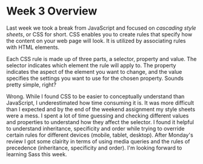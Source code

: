 # Week 3 Overview

Last week we took a break from JavaScript and focused on _cascading style sheets_, or CSS for short. CSS enables you to create rules that specify how the content on your web page will look. It is utilized by associating rules with HTML elements.

Each CSS rule is made up of three parts, a selector, property and value. The selector indicates which element the rule will apply to. The property indicates the aspect of the element you want to change, and the value specifies the settings you want to use for the chosen property. Sounds pretty simple, right?

Wrong. While I found CSS to be easier to conceptually understand than JavaScript, I underestimated how time consuming it is. It was more difficult than I expected and by the end of the weekend assignment my style sheets were a mess. I spent a lot of time guessing and checking different values and properties to understand how they affect the selector. I found it helpful to understand inheritance, specificity and order while trying to override certain rules for different devices (mobile, tablet, desktop).  After Monday's review I got some clairity in terms of using media queries and the rules of precedence (inheritance, specificity and order). I'm looking forward to learning Sass this week.
